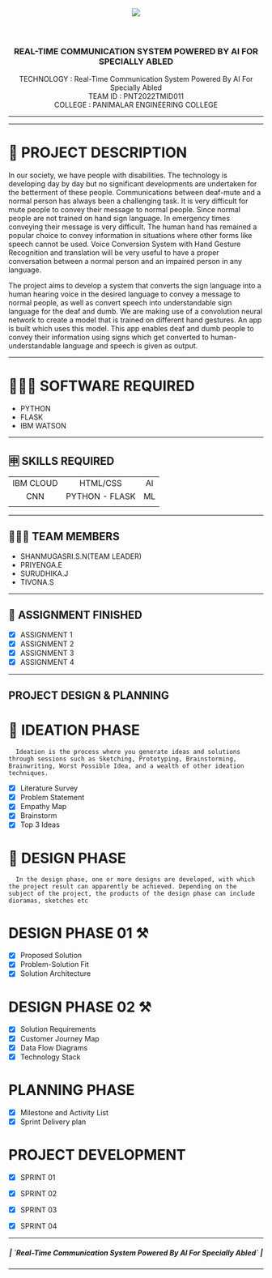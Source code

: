 <br>
<div align="center">
<h1 align="fill" >
<img src="https://acr.iitm.ac.in/wp-content/uploads/2021/09/indiansign1.jpg" />
</h1>


<br /> 

  <h3 align="center" size=20px>REAL-TIME COMMUNICATION SYSTEM POWERED BY AI FOR SPECIALLY ABLED</h3>

  <p align="center">
    TECHNOLOGY : Real-Time Communication System Powered By AI For Specially Abled<br />
    TEAM ID    : PNT2022TMID011 <br />
    COLLEGE    : PANIMALAR ENGINEERING COLLEGE <br />  
  </p>
</p>
<hr>
</div>
<hr>


<!-- Description -->

# 📝 PROJECT DESCRIPTION

In our society, we have people with disabilities. The technology is developing day by day but no significant developments are undertaken for the betterment of these people. Communications between deaf-mute and a normal person has always been a challenging task. It is very difficult for mute people to convey their message to normal people. Since normal people are not trained on hand sign language. In emergency times conveying their message is very difficult. The human hand has remained a popular choice to convey information in situations where other forms like speech cannot be used. Voice Conversion System with Hand Gesture Recognition and translation will be very useful to have a proper conversation between a normal person and an impaired person in any language.

The project aims to develop a system that converts the sign language into a human hearing voice in the desired language to convey a message to normal people, as well as convert speech into understandable sign language for the deaf and dumb. We are making use of a convolution neural network to create a model that is trained on different hand gestures. An app is built which uses this model. This app enables deaf and dumb people to convey their information using signs which get converted to human-understandable language and speech is given as output.


<hr>

# 👨🏻‍💻 SOFTWARE REQUIRED <br />
- PYTHON<br />
- FLASK<br />
- IBM WATSON<br />

<hr>

## 🈸 SKILLS REQUIRED
|    |   |   |
| :---:         |     :---:      |          :---: | 
| IBM CLOUD   | HTML/CSS     | AI    | 
| CNN | PYTHON - FLASK  | ML |
| | | |


<hr>

## 🧑🏻‍🦰 TEAM MEMBERS
-  SHANMUGASRI.S.N(TEAM LEADER)
-  PRIYENGA.E
-  SURUDHIKA.J
-  TIVONA.S


<hr>

## 📒 ASSIGNMENT FINISHED
- [x] ASSIGNMENT 1
- [x] ASSIGNMENT 2
- [x] ASSIGNMENT 3 
- [x] ASSIGNMENT 4
<hr>


## PROJECT DESIGN & PLANNING
# 🧩 IDEATION PHASE

      Ideation is the process where you generate ideas and solutions through sessions such as Sketching, Prototyping, Brainstorming, Brainwriting, Worst Possible Idea, and a wealth of other ideation techniques.
- [x] Literature Survey
- [x] Problem Statement
- [x] Empathy Map
- [x] Brainstorm
- [x] Top 3 Ideas

# 📝 DESIGN PHASE 
      In the design phase, one or more designs are developed, with which the project result can apparently be achieved. Depending on the subject of the project, the products of the design phase can include dioramas, sketches etc

# DESIGN PHASE 01 ⚒️
- [x] Proposed Solution
- [x] Problem-Solution Fit
- [x] Solution Architecture

# DESIGN PHASE 02 ⚒️
- [x] Solution Requirements
- [x] Customer Journey Map
- [x] Data Flow Diagrams
- [x] Technology Stack

# PLANNING PHASE
- [x] Milestone and Activity List
- [x] Sprint Delivery plan

# PROJECT DEVELOPMENT 
- [x] SPRINT 01
- [x] SPRINT 02
- [x] SPRINT 03
- [x] SPRINT 04


<hr>
<div align="center">
 <h5> | `Real-Time Communication System Powered By AI For Specially Abled` |</h5>

<hr>
                   


